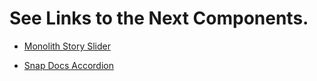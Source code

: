 # See Links to the Next Components.

- <a href="https://hub-spot-assessment.vercel.app/MonolithStorySlider">Monolith Story Slider</a>

- <a href="https://hub-spot-assessment.vercel.app/SnapDocsAccordion">Snap Docs Accordion</a>

